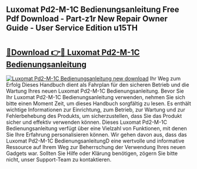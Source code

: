 ## Luxomat Pd2-M-1C Bedienungsanleitung Free Pdf Download - Part-z1r New Repair Owner Guide - User Service Edition u15TH

# <h2><a href="http://df0omhv.blite.top/?on=Luxomat+Pd2-M-1C+Bedienungsanleitung">🔗Download 👉🔴 Luxomat Pd2-M-1C Bedienungsanleitung</a></h2>

[![Luxomat Pd2-M-1C Bedienungsanleitung new download](https://i.imgur.com/lujVjoI.png)](http://df0omhv.blite.top/?on=Luxomat+Pd2-M-1C+Bedienungsanleitung)
Ihr Weg zum Erfolg Dieses Handbuch dient als Fahrplan für den sicheren Betrieb und die Wartung Ihres neuen Luxomat Pd2-M-1C Bedienungsanleitung. Bevor Sie Ihr Luxomat Pd2-M-1C Bedienungsanleitung verwenden, nehmen Sie sich bitte einen Moment Zeit, um dieses Handbuch sorgfältig zu lesen. Es enthält wichtige Informationen zur Einrichtung, zum Betrieb, zur Wartung und zur Fehlerbehebung des Produkts, um sicherzustellen, dass Sie das Produkt sicher und effektiv verwenden können. Dieses Luxomat Pd2-M-1C Bedienungsanleitung verfügt über eine Vielzahl von Funktionen, mit denen Sie Ihre Erfahrung personalisieren können. Wir gehen davon aus, dass das Luxomat Pd2-M-1C BedienungsanleitungD eine wertvolle und informative Ressource auf Ihrem Weg zur Beherrschung der Verwendung Ihres neuen Gadgets war. Sollten Sie Hilfe oder Klärung benötigen, zögern Sie bitte nicht, unser Support-Team zu kontaktieren.
